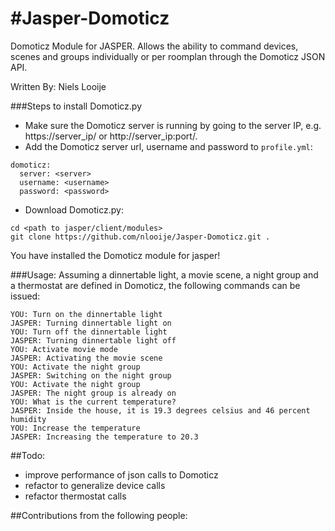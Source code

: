#Jasper-Domoticz
======================

Domoticz Module for JASPER. 
Allows the ability to command devices, scenes and groups individually or per roomplan through the Domoticz JSON API.

Written By: Niels Looije

###Steps to install Domoticz.py
* Make sure the Domoticz server is running by going to the server IP,
e.g. https://server_ip/ or http://server_ip:port/.
* Add the Domoticz server url, username and password to `profile.yml`:
```
domoticz:
  server: <server>
  username: <username>
  password: <password>
```
* Download Domoticz.py:
```
cd <path to jasper/client/modules>
git clone https://github.com/nlooije/Jasper-Domoticz.git .
```
You have installed the Domoticz module for jasper!

###Usage:
Assuming a dinnertable light, a movie scene, a night group and
a thermostat are defined in Domoticz, the following commands can be issued:
```
YOU: Turn on the dinnertable light
JASPER: Turning dinnertable light on
YOU: Turn off the dinnertable light
JASPER: Turning dinnertable light off
YOU: Activate movie mode
JASPER: Activating the movie scene
YOU: Activate the night group
JASPER: Switching on the night group
YOU: Activate the night group
JASPER: The night group is already on
YOU: What is the current temperature?
JASPER: Inside the house, it is 19.3 degrees celsius and 46 percent humidity
YOU: Increase the temperature
JASPER: Increasing the temperature to 20.3
```

##Todo:
* improve performance of json calls to Domoticz
* refactor to generalize device calls
* refactor thermostat calls

##Contributions from the following people:
```
```